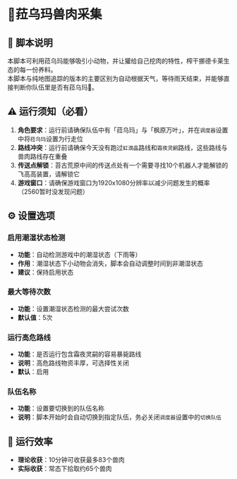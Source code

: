 # 🦌菈乌玛兽肉采集

## 📖 脚本说明

本脚本可利用菈乌玛能够吸引小动物，并让獾给自己挖肉的特性，榨干挪德卡莱生态的每一份养料。  
本脚本与纯地图追踪的版本的主要区别为自动根据天气，等待雨天结束，并能够直接判断你队伍里是否有菈乌玛🦌。

## ⚠️ 运行须知（必看）

1. **角色要求**：运行前请确保队伍中有「菈乌玛」与「枫原万叶」，并在`调度器`设置中将`菈乌玛`设置为行走位
2. **路线冲突**：运行前请确保今天没有跑过`虹滴晶`路线和`霜夜灵嗣`路线，这些路线与兽肉路线存在重叠
3. **传送点解锁**：苔古荒原中间的传送点处有一个需要寻找10个机器人才能解锁的飞高高装置，请解锁它
4. **游戏窗口**：请确保游戏窗口为1920x1080分辨率以减少问题发生的概率（2560暂时没发现问题）

## ⚙️ 设置选项

### 启用潮湿状态检测
- **功能**：自动检测游戏中的潮湿状态（下雨等）
- **作用**：潮湿状态下小动物会消失，脚本会自动调整时间到非潮湿状态
- **建议**：保持启用状态

### 最大等待次数
- **功能**：设置潮湿状态检测的最大尝试次数
- **默认值**：5次

### 运行高危路线
- **功能**：是否运行包含霜夜灵嗣的容易暴毙路线
- **说明**：高危路线物资丰厚，可选择性关闭
- **默认**：启用

### 队伍名称
- **功能**：设置要切换到的队伍名称
- **说明**：脚本开始时会自动切换到指定队伍，务必关闭`调度器`设置中的`切换队伍`

## 🚀 运行效率

- **理论收获**：10分钟可收获最多83个兽肉
- **实际收获**：常态下拾取约65个兽肉
